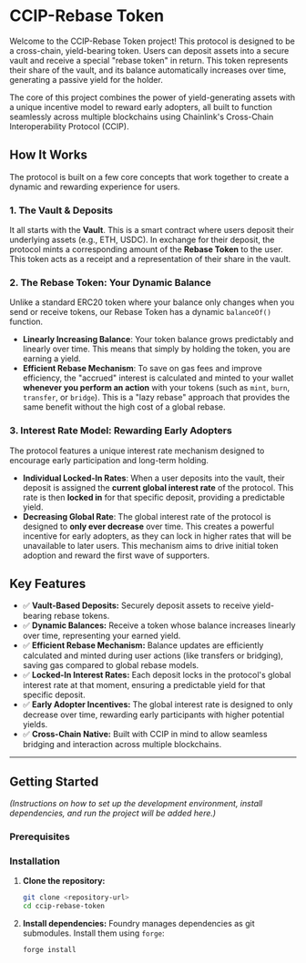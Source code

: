 # CCIP-Rebase Token

Welcome to the CCIP-Rebase Token project! This protocol is designed to be a cross-chain, yield-bearing token. Users can deposit assets into a secure vault and receive a special "rebase token" in return. This token represents their share of the vault, and its balance automatically increases over time, generating a passive yield for the holder.

The core of this project combines the power of yield-generating assets with a unique incentive model to reward early adopters, all built to function seamlessly across multiple blockchains using Chainlink's Cross-Chain Interoperability Protocol (CCIP).

## How It Works

The protocol is built on a few core concepts that work together to create a dynamic and rewarding experience for users.

### 1. The Vault & Deposits
It all starts with the **Vault**. This is a smart contract where users deposit their underlying assets (e.g., ETH, USDC). In exchange for their deposit, the protocol mints a corresponding amount of the **Rebase Token** to the user. This token acts as a receipt and a representation of their share in the vault.

### 2. The Rebase Token: Your Dynamic Balance
Unlike a standard ERC20 token where your balance only changes when you send or receive tokens, our Rebase Token has a dynamic `balanceOf()` function.

- **Linearly Increasing Balance**: Your token balance grows predictably and linearly over time. This means that simply by holding the token, you are earning a yield.
- **Efficient Rebase Mechanism**: To save on gas fees and improve efficiency, the "accrued" interest is calculated and minted to your wallet **whenever you perform an action** with your tokens (such as `mint`, `burn`, `transfer`, or `bridge`). This is a "lazy rebase" approach that provides the same benefit without the high cost of a global rebase.

### 3. Interest Rate Model: Rewarding Early Adopters
The protocol features a unique interest rate mechanism designed to encourage early participation and long-term holding.

- **Individual Locked-In Rates**: When a user deposits into the vault, their deposit is assigned the **current global interest rate** of the protocol. This rate is then **locked in** for that specific deposit, providing a predictable yield.
- **Decreasing Global Rate**: The global interest rate of the protocol is designed to **only ever decrease** over time. This creates a powerful incentive for early adopters, as they can lock in higher rates that will be unavailable to later users. This mechanism aims to drive initial token adoption and reward the first wave of supporters.

## Key Features
- ✅ **Vault-Based Deposits:** Securely deposit assets to receive yield-bearing rebase tokens.
- ✅ **Dynamic Balances:** Receive a token whose balance increases linearly over time, representing your earned yield.
- ✅ **Efficient Rebase Mechanism:** Balance updates are efficiently calculated and minted during user actions (like transfers or bridging), saving gas compared to global rebase models.
- ✅ **Locked-In Interest Rates:** Each deposit locks in the protocol's global interest rate at that moment, ensuring a predictable yield for that specific deposit.
- ✅ **Early Adopter Incentives:** The global interest rate is designed to only decrease over time, rewarding early participants with higher potential yields.
- ✅ **Cross-Chain Native:** Built with CCIP in mind to allow seamless bridging and interaction across multiple blockchains.

---

## Getting Started

*(Instructions on how to set up the development environment, install dependencies, and run the project will be added here.)*

### Prerequisites

### Installation
1.  **Clone the repository:**
    ```bash
    git clone <repository-url>
    cd ccip-rebase-token
    ```

2.  **Install dependencies:**
    Foundry manages dependencies as git submodules. Install them using `forge`:
    ```bash
    forge install
    ```
    